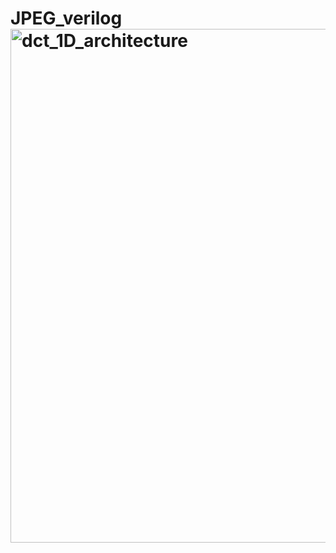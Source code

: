 # JPEG_verilog<img width="822" alt="dct_1D_architecture" src="https://user-images.githubusercontent.com/42515992/214253480-6492453b-cd59-426e-bb1e-987d60d12db8.png">
